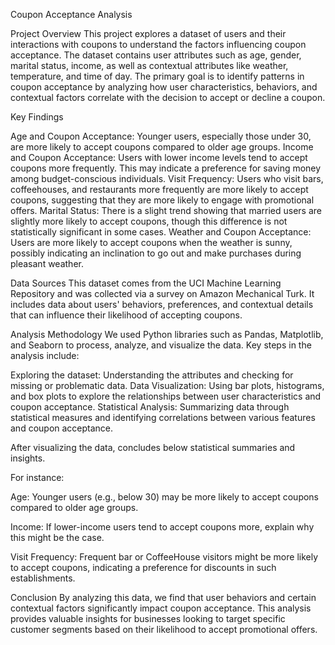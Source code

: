 Coupon Acceptance Analysis

Project Overview
This project explores a dataset of users and their interactions with coupons to understand the factors influencing coupon acceptance. The dataset contains user attributes such as age, gender, marital status, income, as well as contextual attributes like weather, temperature, and time of day. The primary goal is to identify patterns in coupon acceptance by analyzing how user characteristics, behaviors, and contextual factors correlate with the decision to accept or decline a coupon.

Key Findings

Age and Coupon Acceptance: Younger users, especially those under 30, are more likely to accept coupons compared to older age groups.
Income and Coupon Acceptance: Users with lower income levels tend to accept coupons more frequently. This may indicate a preference for saving money among budget-conscious individuals.
Visit Frequency: Users who visit bars, coffeehouses, and restaurants more frequently are more likely to accept coupons, suggesting that they are more likely to engage with promotional offers.
Marital Status: There is a slight trend showing that married users are slightly more likely to accept coupons, though this difference is not statistically significant in some cases.
Weather and Coupon Acceptance: Users are more likely to accept coupons when the weather is sunny, possibly indicating an inclination to go out and make purchases during pleasant weather.

Data Sources
This dataset comes from the UCI Machine Learning Repository and was collected via a survey on Amazon Mechanical Turk. It includes data about users' behaviors, preferences, and contextual details that can influence their likelihood of accepting coupons.

Analysis Methodology
We used Python libraries such as Pandas, Matplotlib, and Seaborn to process, analyze, and visualize the data. Key steps in the analysis include:

Exploring the dataset: Understanding the attributes and checking for missing or problematic data.
Data Visualization: Using bar plots, histograms, and box plots to explore the relationships between user characteristics and coupon acceptance.
Statistical Analysis: Summarizing data through statistical measures and identifying correlations between various features and coupon acceptance.

After visualizing the data, concludes below statistical summaries and insights. 

For instance:

Age: Younger users (e.g., below 30) may be more likely to accept coupons compared to older age groups.

Income: If lower-income users tend to accept coupons more, explain why this might be the case.

Visit Frequency: Frequent bar or CoffeeHouse visitors might be more likely to accept coupons, indicating a preference for discounts in such establishments.

Conclusion
By analyzing this data, we find that user behaviors and certain contextual factors significantly impact coupon acceptance. This analysis provides valuable insights for businesses looking to target specific customer segments based on their likelihood to accept promotional offers.
